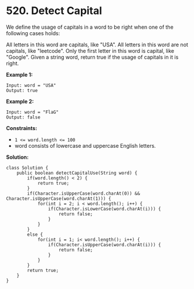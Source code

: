 # 520. Detect Capital

We define the usage of capitals in a word to be right when one of the following cases holds:

All letters in this word are capitals, like "USA".
All letters in this word are not capitals, like "leetcode".
Only the first letter in this word is capital, like "Google".
Given a string word, return true if the usage of capitals in it is right.

**Example 1:**
```
Input: word = "USA"
Output: true
```
**Example 2:**
```
Input: word = "FlaG"
Output: false
```

**Constraints:**

* ```1 <= word.length <= 100```
* word consists of lowercase and uppercase English letters.

**Solution:**
```
class Solution {
    public boolean detectCapitalUse(String word) {
        if(word.length() < 2) {
            return true;
        }
        if(Character.isUpperCase(word.charAt(0)) && Character.isUpperCase(word.charAt(1))) {
            for(int i = 2; i < word.length(); i++) {
                if(Character.isLowerCase(word.charAt(i))) {
                    return false;
                }
            }
        }
        else {
            for(int i = 1; i< word.length(); i++) {
                if(Character.isUpperCase(word.charAt(i))) {
                    return false;
                }
            }
        }
        return true;
    }
}
```
